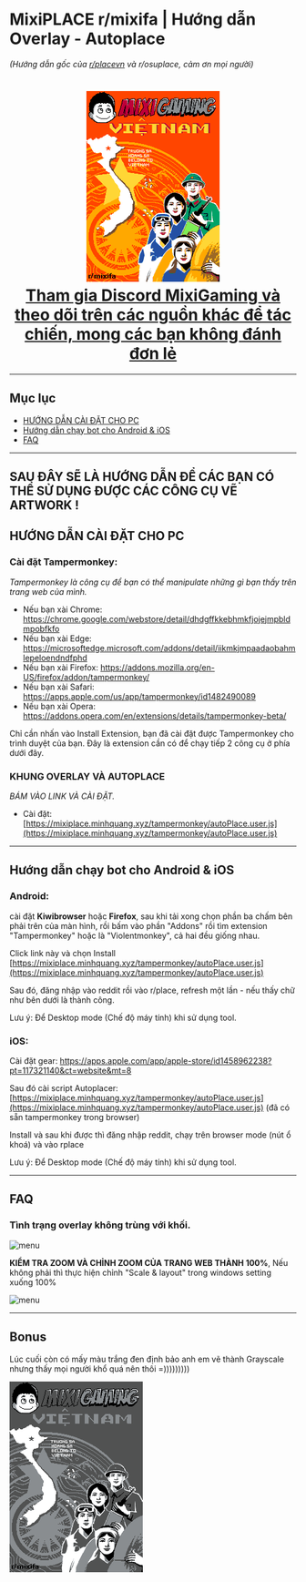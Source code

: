 # MixiPLACE r/mixifa | Hướng dẫn Overlay - Autoplace 
*(Hướng dẫn gốc của [r/placevn](https://discord.gg/r-placevietnam-960076480916901948) và r/osuplace, cảm ơn mọi người)*

<h1 align="center">
  <img src="./MIXIFINAL-quangminhnd.png" alt="r/place vietnam">
<br>
  <a href="https://discord.com/invite/mixigaming">Tham gia Discord MixiGaming và theo dõi trên các nguồn khác để tác chiến, mong các bạn không đánh đơn lẻ</a>
</h1>

--------
## Mục lục
- [HƯỚNG DẪN CÀI ĐẶT CHO PC](/#hướng-dẫn-cài-đặt-cho-pc)
- [Hướng dẫn chạy bot cho Android & iOS](/#hướng-dẫn-chạy-bot-cho-android--ios)
- [FAQ](/#FAQ)

---------
## SAU ĐÂY SẼ LÀ HƯỚNG DẪN ĐỂ CÁC BẠN CÓ THỂ SỬ DỤNG ĐƯỢC CÁC CÔNG CỤ VẼ ARTWORK !

## HƯỚNG DẪN CÀI ĐẶT CHO PC

### Cài đặt Tampermonkey: 
*Tampermonkey là công cụ để bạn có thể manipulate những gì bạn thấy trên trang web của mình.*

- Nếu bạn xài Chrome: https://chrome.google.com/webstore/detail/dhdgffkkebhmkfjojejmpbldmpobfkfo
- Nếu bạn xài Edge: https://microsoftedge.microsoft.com/addons/detail/iikmkjmpaadaobahmlepeloendndfphd
- Nếu bạn xài Firefox: https://addons.mozilla.org/en-US/firefox/addon/tampermonkey/
- Nếu bạn xài Safari: https://apps.apple.com/us/app/tampermonkey/id1482490089
- Nếu bạn xài Opera: https://addons.opera.com/en/extensions/details/tampermonkey-beta/

Chỉ cần nhấn vào Install Extension, bạn đã cài đặt được Tampermonkey cho trình duyệt của bạn. Đây là extension cần có để chạy tiếp 2 công cụ ở phía dưới đây. 
### KHUNG OVERLAY VÀ AUTOPLACE

*BÁM VÀO LINK VÀ CÀI ĐẶT.*
- Cài đặt: [https://mixiplace.minhquang.xyz/tampermonkey/autoPlace.user.js](https://mixiplace.minhquang.xyz/tampermonkey/autoPlace.user.js)

----------

## Hướng dẫn chạy bot cho Android & iOS

### Android:
cài đặt **Kiwibrowser** hoặc **Firefox**, sau khi tải xong chọn phần ba chấm bên phải trên của màn hình, rồi bấm vào phần "Addons" rồi tìm extension "Tampermonkey" hoặc là "Violentmonkey", cả hai đều giống nhau.

Click link này và chọn Install
[https://mixiplace.minhquang.xyz/tampermonkey/autoPlace.user.js](https://mixiplace.minhquang.xyz/tampermonkey/autoPlace.user.js)

Sau đó, đăng nhập vào reddit rồi vào r/place, refresh một lần - nếu thấy chữ như bên dưới là thành công.

Lưu ý: Để Desktop mode (Chế độ máy tính) khi sử dụng tool.

### iOS:
Cài đặt gear: https://apps.apple.com/app/apple-store/id1458962238?pt=117321140&ct=website&mt=8

Sau đó cài script Autoplacer: [https://mixiplace.minhquang.xyz/tampermonkey/autoPlace.user.js](https://mixiplace.minhquang.xyz/tampermonkey/autoPlace.user.js) (đã có sẵn tampermonkey trong browser)

Install và sau khi được thì đăng nhập reddit, chạy trên browser mode (nút ổ khoá) và vào rplace

Lưu ý: Để Desktop mode (Chế độ máy tính) khi sử dụng tool.

-----------------

## FAQ

### Tình trạng overlay không trùng với khối.
![menu](https://media.discordapp.net/attachments/1131429845683937450/1131899383089217616/image.png?width=860&height=678)

**KIỂM TRA ZOOM VÀ CHỈNH ZOOM CỦA TRANG WEB THÀNH 100%**, Nếu không phải thì thực hiện chỉnh "Scale & layout" trong windows setting xuống 100%

![menu](https://media.discordapp.net/attachments/1131429845683937450/1131899948749836298/image.png?width=1286&height=682)

----------------
## Bonus
Lúc cuối còn có mấy màu trắng đen định bảo anh em vẽ thành Grayscale nhưng thấy mọi người khổ quá nên thôi =)))))))))

![grayscale](MIXIFINAL-quangminhnd-Grayscale.png)




